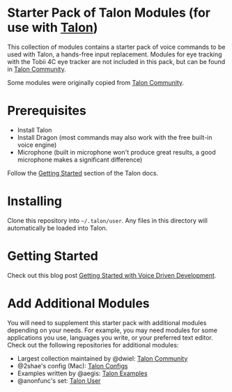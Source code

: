 # Starter Pack of Talon Modules (for use with [Talon](https://talonvoice.com/))

This collection of modules contains a starter pack of voice commands to be used with Talon, a hands-free input replacement. Modules for eye tracking with the Tobii 4C eye tracker are not included in this pack, but can be found in [Talon Community](https://github.com/dwiel/talon_community). 

Some modules were originally copied from [Talon Community](https://github.com/dwiel/talon_community).


# Prerequisites
- Install Talon
- Install Dragon (most commands may also work with the free built-in voice engine)
- Microphone (built in microphone won't produce great results, a good microphone makes a significant difference)

Follow the [Getting Started](https://talonvoice.com/docs/) section of the Talon docs.

# Installing
Clone this repository into `~/.talon/user`. Any files in this directory will automatically be loaded into Talon. 

# Getting Started
Check out this blog post [Getting Started with Voice Driven Development](https://whalequench.club/blog/2019/09/03/learning-to-speak-code.html).

# Add Additional Modules
You will need to supplement this starter pack with additional modules depending on your needs. For example, you may need modules for some applications you use, languages you write, or your preferred text editor. Check out the following repositories for additional modules:

* Largest collection maintained by @dwiel: [Talon Community](https://github.com/dwiel/talon_community) 
* @2shae's config (Mac): [Talon Configs](https://github.com/2shea/talon_configs)
* Examples written by @aegis: [Talon Examples](https://github.com/talonvoice/examples)
* @anonfunc's set: [Talon User](https://github.com/anonfunc/talon-user)
